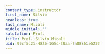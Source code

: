 ```yaml
---
content_type: instructor
first_name: Silvio
headless: true
last_name: Micali
middle_initial: ''
salutation: Prof.
title: Prof. Silvio Micali
uid: 95cf5c21-4826-165c-f0aa-fa88861e5232
---
```

